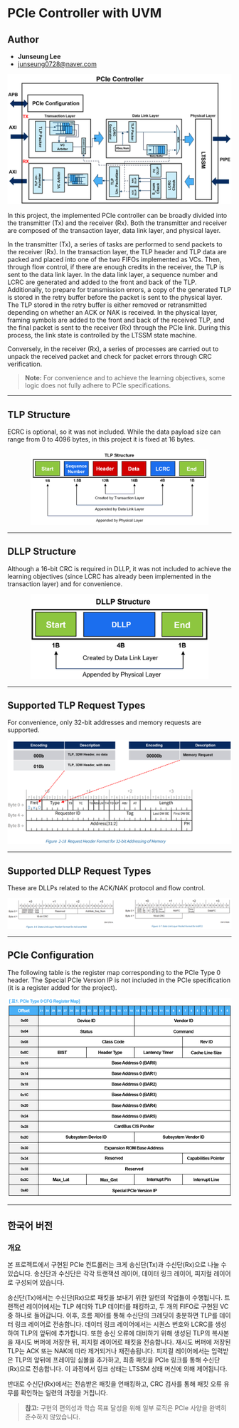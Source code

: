 # PCIe Controller with UVM

## Author

- **Junseung Lee**
- junseung0728@naver.com

![PCIe Controller](./images/image.png)

In this project, the implemented PCIe controller can be broadly divided into the transmitter (Tx) and the receiver (Rx). Both the transmitter and receiver are composed of the transaction layer, data link layer, and physical layer.

In the transmitter (Tx), a series of tasks are performed to send packets to the receiver (Rx). In the transaction layer, the TLP header and TLP data are packed and placed into one of the two FIFOs implemented as VCs. Then, through flow control, if there are enough credits in the receiver, the TLP is sent to the data link layer. In the data link layer, a sequence number and LCRC are generated and added to the front and back of the TLP. Additionally, to prepare for transmission errors, a copy of the generated TLP is stored in the retry buffer before the packet is sent to the physical layer. The TLP stored in the retry buffer is either removed or retransmitted depending on whether an ACK or NAK is received. In the physical layer, framing symbols are added to the front and back of the received TLP, and the final packet is sent to the receiver (Rx) through the PCIe link. During this process, the link state is controlled by the LTSSM state machine.

Conversely, in the receiver (Rx), a series of processes are carried out to unpack the received packet and check for packet errors through CRC verification.

> **Note:** For convenience and to achieve the learning objectives, some logic does not fully adhere to PCIe specifications.

---

## TLP Structure

ECRC is optional, so it was not included. While the data payload size can range from 0 to 4096 bytes, in this project it is fixed at 16 bytes.

<p align="center">
  <img src="./images/image-1.png" alt="TLP Structure" width="400">
</p>

---

## DLLP Structure

Although a 16-bit CRC is required in DLLP, it was not included to achieve the learning objectives (since LCRC has already been implemented in the transaction layer) and for convenience.

<p align="center">
  <img src="./images/image-2.png" alt="DLLP Structure" width="400">
</p>

---

## Supported TLP Request Types

For convenience, only 32-bit addresses and memory requests are supported.

![Supported TLP Request Types](./images/image-3.png)

---

## Supported DLLP Request Types

These are DLLPs related to the ACK/NAK protocol and flow control.

![Supported DLLP Request Types](./images/image-4.png)

---

## PCIe Configuration

The following table is the register map corresponding to the PCIe Type 0 header. The Special PCIe Version IP is not included in the PCIe specification (it is a register added for the project).

![PCIe Configuration](./images/image-5.png)

---

## 한국어 버전

### 개요

본 프로젝트에서 구현된 PCIe 컨트롤러는 크게 송신단(Tx)과 수신단(Rx)으로 나눌 수 있습니다. 송신단과 수신단은 각각 트랜잭션 레이어, 데이터 링크 레이어, 피지컬 레이어로 구성되어 있습니다.

송신단(Tx)에서는 수신단(Rx)으로 패킷을 보내기 위한 일련의 작업들이 수행됩니다. 트랜잭션 레이어에서는 TLP 헤더와 TLP 데이터를 패킹하고, 두 개의 FIFO로 구현된 VC 중 하나로 들어갑니다. 이후, 흐름 제어를 통해 수신단의 크레딧이 충분하면 TLP를 데이터 링크 레이어로 전송합니다. 데이터 링크 레이어에서는 시퀀스 번호와 LCRC를 생성하여 TLP의 앞뒤에 추가합니다. 또한 송신 오류에 대비하기 위해 생성된 TLP의 복사본을 재시도 버퍼에 저장한 뒤, 피지컬 레이어로 패킷을 전송합니다. 재시도 버퍼에 저장된 TLP는 ACK 또는 NAK에 따라 제거되거나 재전송됩니다. 피지컬 레이어에서는 입력받은 TLP의 앞뒤에 프레이밍 심볼을 추가하고, 최종 패킷을 PCIe 링크를 통해 수신단(Rx)으로 전송합니다. 이 과정에서 링크 상태는 LTSSM 상태 머신에 의해 제어됩니다.

반대로 수신단(Rx)에서는 전송받은 패킷을 언패킹하고, CRC 검사를 통해 패킷 오류 유무를 확인하는 일련의 과정을 거칩니다.

> **참고:** 구현의 편의성과 학습 목표 달성을 위해 일부 로직은 PCIe 사양을 완벽히 준수하지 않았습니다.
